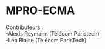 ﻿# MPRO-ECMA

Contributeurs :</br>
-Alexis Reymann (Télécom Paristech)</br>
-Léa Blaise (Télécom ParisTech)</br>
